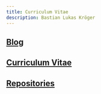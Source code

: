 ```yaml
---
title: Curriculum Vitae
description: Bastian Lukas Kröger
---
```

## [Blog](https://bastian-kroeger.tech/blog)
## [Curriculum Vitae](https://bastian-kroeger.tech/curriculum-vitae)  
## [Repositories](https://github.com/kroegerba?tab=repositories)
